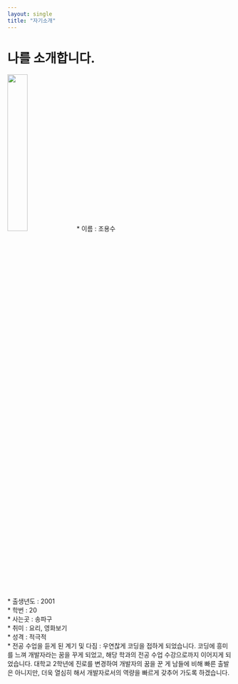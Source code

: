 ```yaml
---
layout: single
title: "자기소개"
---
```


# **나를 소개합니다.**
<img src = "https://user-images.githubusercontent.com/127205963/225631038-5964a565-7083-4dc1-9e3e-e29510fa01e1.jpg" width = "30%" height = "30%">
* 이름 : 조용수 <br>
* 출생년도 : 2001 <br>
* 학번 : 20<br>
* 사는곳 : 송파구 <br>
* 취미 : 요리, 영화보기<br>
* 성격 : 적극적<br>
* 전공 수업을 듣게 된 계기 및 다짐 : 우연찮게 코딩을 접하게 되었습니다. 코딩에 흥미를 느껴 개발자라는 꿈을 꾸게 되었고, 해당 학과의 전공 수업 수강으로까지 이어지게 되었습니다.
대학교 2학년에 진로를 변경하여 개발자의 꿈을 꾼 게 남들에 비해 빠른 출발은 아니지만, 더욱 열심히 해서 개발자로서의 역량을 빠르게 갖추어 가도록 하겠습니다.<br>
